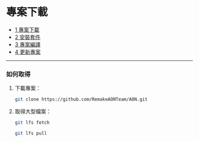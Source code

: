 # 專案下載 

<div class="breadcrumbs">
  <div class="inner">
    <ul class="cf">
      <li>
        <a class="active" href="/source/repo/clone.md">
          <span>1</span>
          <span>專案下載</span>
        </a>
      </li>
      <li>
        <a href="/source/repo/thirdparty.md">
          <span>2</span>
          <span>安裝套件</span>
        </a>
      </li>
      <li>
        <a href="/source/repo/compiled.md">
          <span>3</span>
          <span>專案編譯</span>
        </a>
      </li>
      <li>
        <a href="/source/repo/update.md">
          <span>4</span>
          <span>更新專案</span>
        </a>
      </li>
    </ul>
  </div>
</div>

<hr>

### 如何取得

1. 下載專案：
    ```bash
    git clone https://github.com/RemakeAONTeam/AON.git
    ```

2. 取得大型檔案：

    ```bash
    git lfs fetch
    ```

    ```bash
    git lfs pull
    ```